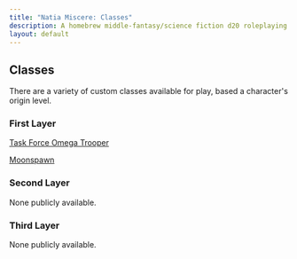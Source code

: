 ```yaml
---
title: "Natia Miscere: Classes"
description: A homebrew middle-fantasy/science fiction d20 roleplaying game system based on Pathfinder
layout: default
---
```


## Classes

There are a variety of custom classes available for play, based a character's origin level.

### First Layer

[Task Force Omega Trooper](/classes/first-layer/trooper)

[Moonspawn](/classes/first-layer/moonspawn)

### Second Layer

None publicly available.

### Third Layer

None publicly available.

